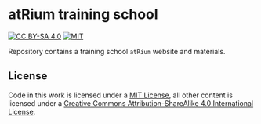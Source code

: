 # atRium training school

[![CC BY-SA 4.0][cc-by-sa-shield]][cc-by-sa]
[![MIT][mit-shield]][mit]

Repository contains a training school `atRium` website and materials.


## License 

Code in this work is licensed under a [MIT License][mit], all other content is licensed under a
[Creative Commons Attribution-ShareAlike 4.0 International License][cc-by-sa].

[cc-by-sa]: http://creativecommons.org/licenses/by-sa/4.0/
[cc-by-sa-image]: https://licensebuttons.net/l/by-sa/4.0/88x31.png
[cc-by-sa-shield]: https://img.shields.io/badge/License-CC%20BY--SA%204.0-lightgrey.svg
[mit-shield]: https://img.shields.io/badge/License-MIT-yellow.svg
[mit]: https://opensource.org/licenses/MIT
